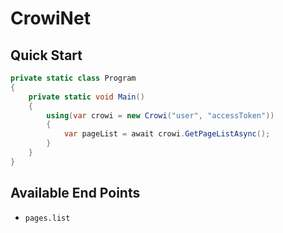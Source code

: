 # CrowiNet

## Quick Start

```csharp
private static class Program
{
    private static void Main()
    {
        using(var crowi = new Crowi("user", "accessToken"))
        {
            var pageList = await crowi.GetPageListAsync();
        }
    }
}
```

## Available End Points

- `pages.list`
